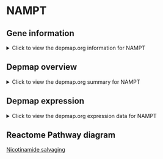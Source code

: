 <h1>NAMPT</h1>

<h2>Gene information</h2>
<details>
  <summary>Click to view the depmap.org information for NAMPT</summary>
  <iframe src="https://depmap.org/portal/gene/NAMPT?tab=about" style="border:none;width:100%;height:800px"></iframe>
</details>

<h2>Depmap overview</h2>
<details>
  <summary>Click to view the depmap.org summary for NAMPT</summary>
  <iframe src="https://depmap.org/portal/gene/NAMPT?tab=overview" style="border:none;width:100%;height:800px"></iframe>
</details>

<h2>Depmap expression</h2>
<details>
  <summary>Click to view the depmap.org expression data for NAMPT</summary>
  <iframe src="https://depmap.org/portal/gene/NAMPT?tab=characterization" style="border:none;width:100%;height:800px"></iframe>
</details>



<h2>Reactome Pathway diagram</h2>
<a href="https://reactome.org/PathwayBrowser/#/R-HSA-197264" target="_BLANK">Nicotinamide salvaging</a>



